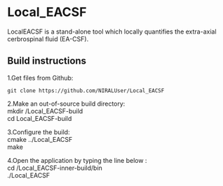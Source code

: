 

# Local_EACSF

LocalEACSF is a stand-alone tool which locally quantifies the extra-axial
cerbrospinal fluid (EA-CSF).

<h2>Build instructions</h2>

1.Get files from Github:  
 ```
 git clone https://github.com/NIRALUser/Local_EACSF
 
 ```
  
2.Make an out-of-source build directory:  
  mkdir /Local_EACSF-build\
  cd Local_EACSF-build 
  
   


3.Configure the build:  
  cmake ../Local_EACSF  \
  make  

4.Open the application by typing the line below :  
  cd /Local_EACSF-inner-build/bin \
  ./Local_EACSF
